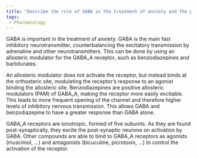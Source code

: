 ```yaml
---
title: "Describe the role of GABA in the treatment of anxiety and the pharmacology of GABA_A receptors."
tags:
 - Pharmacology
---
```

GABA is important in the treatment of anxiety. GABA is the main fast inhibitory neurotransmitter, counterbalancing the excitatory transmission by adrenaline and other neurotransmitters. This can be done by using an allosteric modulator for the GABA_A receptor, such as benzodiazepines and barbiturates. 

An allosteric modulator does not activate the receptor, but instead binds at the orthosteric site, modulating the receptor’s response to an agonist binding the allosteric site. Benzodiazepines are positive allosteric modulators (PAM) of GABA_A, making the receptor more easily excitable. This leads to more frequent opening of the channel and therefore higher levels of inhibitory nervous transmission. This allows GABA and benzodiazepine to have a greater response than GABA alone. 

GABA_A receptors are ionotropic, formed of five subunits. As they are found post-synaptically, they excite the post-synaptic neurone on activation by GABA. Other compounds are able to bind to GABA_A receptors as agonists (muscimol, …) and antagonists (bicuculine, picrotoxin, …) to control the activation of the receptor. 
